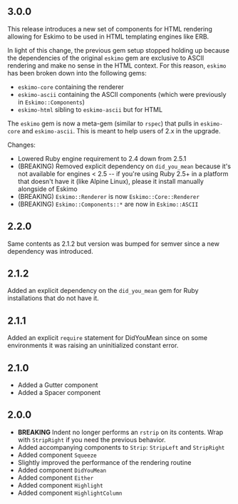 ## 3.0.0

This release introduces a new set of components for HTML rendering allowing for
Eskimo to be used in HTML templating engines like ERB.

In light of this change, the previous gem setup stopped holding up because the
dependencies of the original `eskimo` gem are exclusive to ASCII rendering and
make no sense in the HTML context. For this reason, `eskimo` has been broken
down into the following gems:

- `eskimo-core` containing the renderer
- `eskimo-ascii` containing the ASCII components (which were previously in
  `Eskimo::Components`)
- `eskimo-html` sibling to `eskimo-ascii` but for HTML

The `eskimo` gem is now a meta-gem (similar to `rspec`) that pulls in
`eskimo-core` and `eskimo-ascii`. This is meant to help users of 2.x in the
upgrade.

Changes:

- Lowered Ruby engine requirement to 2.4 down from 2.5.1
- (BREAKING) Removed explicit dependency on `did_you_mean` because it's not
  available for engines < 2.5 -- if you're using Ruby 2.5+ in a platform that
  doesn't have it (like Alpine Linux), please it install manually alongside of
  Eskimo
- (BREAKING) `Eskimo::Renderer` is now `Eskimo::Core::Renderer`
- (BREAKING) `Eskimo::Components::*` are now in `Eskimo::ASCII`

## 2.2.0

Same contents as 2.1.2 but version was bumped for semver since a new dependency
was introduced.

## 2.1.2

Added an explicit dependency on the `did_you_mean` gem for Ruby installations
that do not have it.

## 2.1.1

Added an explicit `require` statement for DidYouMean since on some environments
it was raising an uninitialized constant error.

## 2.1.0

- Added a Gutter component
- Added a Spacer component

## 2.0.0

- **BREAKING** Indent no longer performs an `rstrip` on its contents.
  Wrap with `StripRight` if you need the previous behavior.
- Added accompanying components to `Strip`: `StripLeft` and `StripRight`
- Added component `Squeeze`
- Slightly improved the performance of the rendering routine
- Added component `DidYouMean`
- Added component `Either`
- Added component `Highlight`
- Added component `HighlightColumn`
